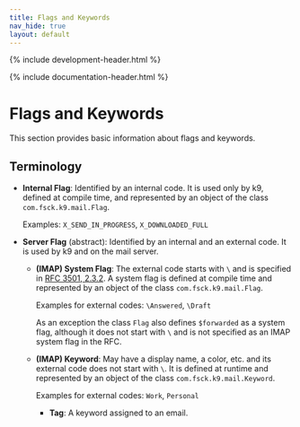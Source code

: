 ```yaml
---
title: Flags and Keywords 
nav_hide: true
layout: default
---
```


{% include development-header.html %}

{% include documentation-header.html %}

# Flags and Keywords

This section provides basic information about flags and keywords.

## Terminology

*   **Internal Flag**: Identified by an internal code. It is used only by k9, defined at 
    compile time, and represented by an object of the class `com.fsck.k9.mail.Flag`.
    
    Examples: `X_SEND_IN_PROGRESS`, `X_DOWNLOADED_FULL`

*   **Server Flag** (abstract): Identified by an internal and an external code. It is used 
    by k9 and on the mail server.

    *   **(IMAP) System Flag**: The external code starts with `\` and is specified in
        [RFC 3501, 2.3.2](https://tools.ietf.org/html/rfc3501#section-2.3.2). A system flag is
        defined at compile time and represented by an object of the class `com.fsck.k9.mail.Flag`.
    
        Examples for external codes: `\Answered`, `\Draft`
        
        As an exception the class `Flag` also defines `$forwarded` as a system flag, although
        it does not start with `\` and is not specified as an IMAP system flag in the RFC.

    *   **(IMAP) Keyword**: May have a display name, a color, etc. and its external code 
        does not start with `\`. It is defined at runtime and represented by an object of the
        class `com.fsck.k9.mail.Keyword`.
        
        Examples for external codes: `Work`, `Personal`
        
        *    **Tag**: A keyword assigned to an email.
